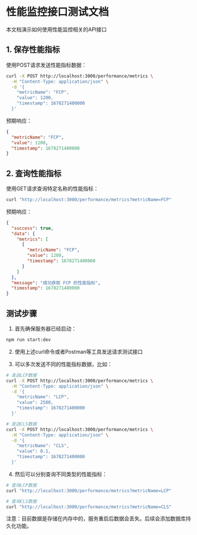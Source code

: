 # 性能监控接口测试文档

本文档演示如何使用性能监控相关的API接口

## 1. 保存性能指标

使用POST请求发送性能指标数据：

```bash
curl -X POST http://localhost:3000/performance/metrics \
  -H "Content-Type: application/json" \
  -d '{
    "metricName": "FCP",
    "value": 1200,
    "timestamp": 1678271400000
  }'
```

预期响应：

```json
{
  "metricName": "FCP",
  "value": 1200,
  "timestamp": 1678271400000
}
```

## 2. 查询性能指标

使用GET请求查询特定名称的性能指标：

```bash
curl "http://localhost:3000/performance/metrics?metricName=FCP"
```

预期响应：

```json
{
  "success": true,
  "data": {
    "metrics": [
      {
        "metricName": "FCP",
        "value": 1200,
        "timestamp": 1678271400000
      }
    ]
  },
  "message": "成功获取 FCP 的性能指标",
  "timestamp": 1678271400000
}
```

## 测试步骤

1. 首先确保服务器已经启动：

```bash
npm run start:dev
```

2. 使用上述curl命令或者Postman等工具发送请求测试接口

3. 可以多次发送不同的性能指标数据，比如：

```bash
# 发送LCP数据
curl -X POST http://localhost:3000/performance/metrics \
  -H "Content-Type: application/json" \
  -d '{
    "metricName": "LCP",
    "value": 2500,
    "timestamp": 1678271400000
  }'

# 发送CLS数据
curl -X POST http://localhost:3000/performance/metrics \
  -H "Content-Type: application/json" \
  -d '{
    "metricName": "CLS",
    "value": 0.1,
    "timestamp": 1678271400000
  }'
```

4. 然后可以分别查询不同类型的性能指标：

```bash
# 查询LCP数据
curl "http://localhost:3000/performance/metrics?metricName=LCP"

# 查询CLS数据
curl "http://localhost:3000/performance/metrics?metricName=CLS"
```

注意：目前数据是存储在内存中的，服务重启后数据会丢失。后续会添加数据库持久化功能。
